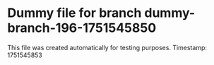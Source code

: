 # Dummy file for branch dummy-branch-196-1751545850

This file was created automatically for testing purposes.
Timestamp: 1751545853